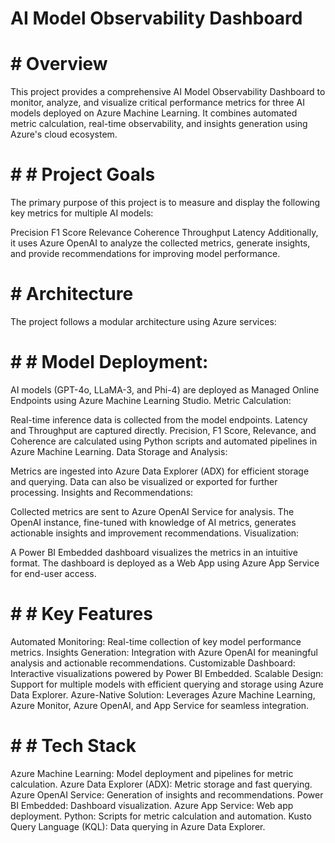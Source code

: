 # AI Model Observability Dashboard


# # Overview
This project provides a comprehensive AI Model Observability Dashboard to monitor, analyze, and visualize critical performance metrics for three AI models deployed on Azure Machine Learning. It combines automated metric calculation, real-time observability, and insights generation using Azure's cloud ecosystem.


# # # Project Goals
The primary purpose of this project is to measure and display the following key metrics for multiple AI models:

Precision
F1 Score
Relevance
Coherence
Throughput
Latency
Additionally, it uses Azure OpenAI to analyze the collected metrics, generate insights, and provide recommendations for improving model performance.


# # Architecture
The project follows a modular architecture using Azure services:

# # # Model Deployment:

AI models (GPT-4o, LLaMA-3, and Phi-4) are deployed as Managed Online Endpoints using Azure Machine Learning Studio.
Metric Calculation:

Real-time inference data is collected from the model endpoints.
Latency and Throughput are captured directly.
Precision, F1 Score, Relevance, and Coherence are calculated using Python scripts and automated pipelines in Azure Machine Learning.
Data Storage and Analysis:

Metrics are ingested into Azure Data Explorer (ADX) for efficient storage and querying.
Data can also be visualized or exported for further processing.
Insights and Recommendations:

Collected metrics are sent to Azure OpenAI Service for analysis.
The OpenAI instance, fine-tuned with knowledge of AI metrics, generates actionable insights and improvement recommendations.
Visualization:

A Power BI Embedded dashboard visualizes the metrics in an intuitive format.
The dashboard is deployed as a Web App using Azure App Service for end-user access.
# # # Key Features
Automated Monitoring: Real-time collection of key model performance metrics.
Insights Generation: Integration with Azure OpenAI for meaningful analysis and actionable recommendations.
Customizable Dashboard: Interactive visualizations powered by Power BI Embedded.
Scalable Design: Support for multiple models with efficient querying and storage using Azure Data Explorer.
Azure-Native Solution: Leverages Azure Machine Learning, Azure Monitor, Azure OpenAI, and App Service for seamless integration.
# # # Tech Stack
Azure Machine Learning: Model deployment and pipelines for metric calculation.
Azure Data Explorer (ADX): Metric storage and fast querying.
Azure OpenAI Service: Generation of insights and recommendations.
Power BI Embedded: Dashboard visualization.
Azure App Service: Web app deployment.
Python: Scripts for metric calculation and automation.
Kusto Query Language (KQL): Data querying in Azure Data Explorer.

